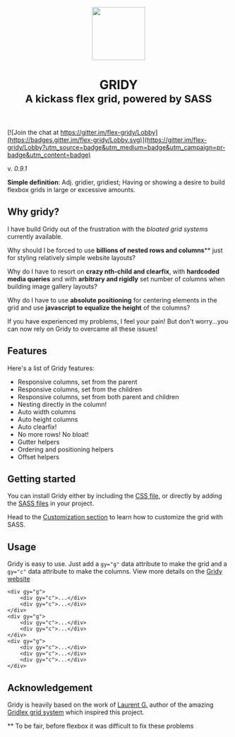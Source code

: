 <p align="center">
	<a href="https://microcipcip.github.io/gridy" target="_blank">
		<img width="120" src="https://microcipcip.github.io/gridy/docs/src/img/general/logo.png">
	</a>
</p>

<h1 align="center">
	GRIDY <br>
	<small>A kickass flex grid, powered by SASS</small>
	<br>
	<br>
</h1>

[![Join the chat at https://gitter.im/flex-gridy/Lobby](https://badges.gitter.im/flex-gridy/Lobby.svg)](https://gitter.im/flex-gridy/Lobby?utm_source=badge&utm_medium=badge&utm_campaign=pr-badge&utm_content=badge)

v. *0.9.1*

**Simple definition**: Adj. gridier, gridiest; Having or showing a desire to build flexbox grids
 in large or excessive amounts. 

## Why gridy?

I have build Gridy out of the frustration with the _bloated grid systems_ currently available.

Why should I be forced to use **billions of nested rows and columns**** just for styling relatively simple website layouts?

Why do I have to resort on **crazy nth-child and clearfix**, with **hardcoded media queries** and with **arbitrary and rigidly** set number of columns when building image gallery layouts?

Why do I have to use **absolute positioning** for centering elements in the grid and use **javascript to equalize the height** of the columns?

If you have experienced my problems, I feel your pain! But don't worry...you can now rely on Gridy to overcame all these issues!

## Features

Here's a list of Gridy features:

- Responsive columns, set from the parent
- Responsive columns, set from the children
- Responsive columns, set from both parent and children
- Nesting directly in the column!
- Auto width columns
- Auto height columns
- Auto clearfix!
- No more rows! No bloat!
- Gutter helpers
- Ordering and positioning helpers
- Offset helpers

## Getting started

You can install Gridy either by including the [CSS file](https://github.com/microcipcip/gridy/tree/master/dist), 
or directly by adding the [SASS files](https://github.com/microcipcip/gridy/tree/master/src) in your project.

Head to the [Customization section](https://microcipcip.github.io/gridy/#!/customization) to learn how to customize the grid with SASS.

## Usage

Gridy is easy to use. Just add a `gy="g"` 
data attribute to make the grid and a `gy="c"` data attribute to make the columns. View more details on the [Gridy website](https://microcipcip.github.io/gridy)
```
<div gy="g">
	<div gy="c">...</div>
	<div gy="c">...</div>
</div>
<div gy="g">
	<div gy="c">...</div>
	<div gy="c">...</div>
</div>
<div gy="g">
	<div gy="c">...</div>
	<div gy="c">...</div>
	<div gy="c">...</div>
</div>
```


## Acknowledgement

Gridy is heavily based on the work of [Laurent G.](https://github.com/devlint) author of the 
amazing [Gridlex grid system](http://gridlex.devlint.fr/index.html) which inspired this project. 

** To be fair, before flexbox it was difficult to fix these problems
